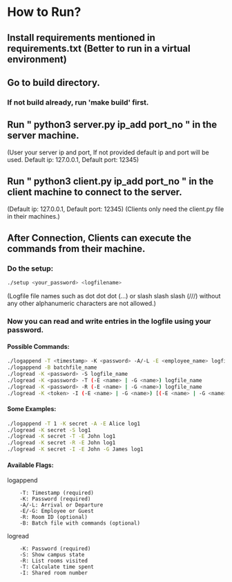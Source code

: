 # How to Run?

## Install requirements mentioned in requirements.txt (Better to run in a virtual environment)

## Go to build directory.

### If not build already, run 'make build' first.

## Run " python3 server.py ip_add port_no " in the server machine.
(User your server ip and port, If not provided default ip and port will be used. Default ip: 127.0.0.1, Default port: 12345)

## Run " python3 client.py ip_add port_no " in the client machine to connect to the server.
(Default ip: 127.0.0.1, Default port: 12345) (Clients only need the client.py file in their machines.)

## After Connection, Clients can execute the commands from their machine.

### Do the setup:
```bash
./setup <your_password> <logfilename>
```
(Logfile file names such as dot dot dot (...) or slash slash slash (///) without any other alphanumeric characters are not allowed.)

### Now you can read and write entries in the logfile using your password.

#### Possible Commands:

```bash
./logappend -T <timestamp> -K <password> -A/-L -E <employee_name> logfile_name
./logappend -B batchfile_name
./logread -K <password> -S logfile_name
./logread -K <password> -T (-E <name> | -G <name>) logfile_name
./logread -K <password> -R (-E <name> | -G <name>) logfile_name
./logread -K <token> -I (-E <name> | -G <name>) [(-E <name> | -G <name>) ...] logfile_name
```

#### Some Examples:

```bash
./logappend -T 1 -K secret -A -E Alice log1
./logread -K secret -S log1
./logread -K secret -T -E John log1
./logread -K secret -R -E John log1
./logread -K secret -I -E John -G James log1
```

#### Available Flags:

logappend
```
    -T: Timestamp (required)
    -K: Password (required)
    -A/-L: Arrival or Departure
    -E/-G: Employee or Guest
    -R: Room ID (optional)
    -B: Batch file with commands (optional)
```
logread
```
    -K: Password (required)
    -S: Show campus state
    -R: List rooms visited
    -T: Calculate time spent
    -I: Shared room number
```
